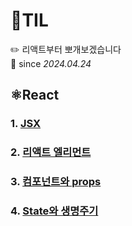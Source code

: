 # 📝TIL
✏️ 리액트부터 뽀개보겠습니다 <br>
📆 since *2024.04.24* 

## ⚛️React
### 1. [JSX](React/JSX.md)
### 2. [리액트 엘리먼트](React/React_Element.md)
### 3. [컴포넌트와 props](React/Component.md)
### 4. [State와 생명주기](React/State.md)



